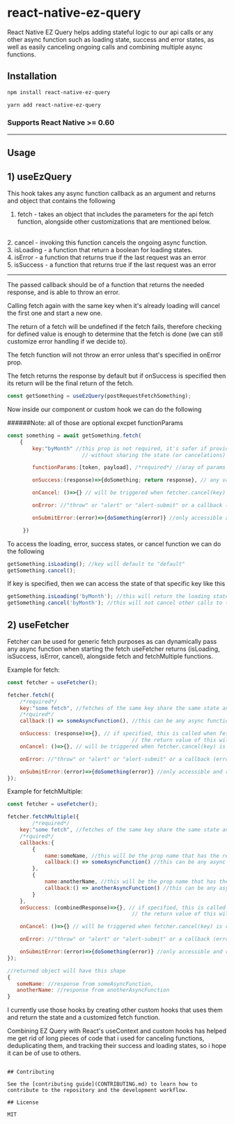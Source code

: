 # react-native-ez-query

React Native EZ Query helps adding stateful logic to our api calls or any other async function such as loading state, success and error states, as well as easily canceling ongoing calls and combining multiple async functions.

## Installation

```sh
npm install react-native-ez-query
```

```sh
yarn add react-native-ez-query
```

### Supports React Native >= 0.60

---

## Usage

## 1) useEzQuery

This hook takes any async function callback as an argument and returns and object that contains the following

1. fetch - takes an object that includes the parameters for the api fetch function, alongside other customizations that are mentioned below.
<br>
2. cancel - invoking this function cancels the ongoing async function.
<br>
3. isLoading - a function that return a boolean for loading states.
<br>
4. isError - a function that returns true if the last request was an error
<br>
5. isSuccess - a function that returns true if the last request was an error

---

The passed callback should be of a function that returns the needed response, and is able to throw an error.

Calling fetch again with the same key when it's already loading will cancel the first one and start a new one.

The return of a fetch will be undefined if the fetch fails, therefore checking for defined value is enough to determine that the fetch is done (we can still customize error handling if we decide to).

The fetch function will not throw an error unless that's specified in onError prop.

The fetch returns the response by default but if onSuccess is specified then its return will be the final return of the fetch.

```javascript
const getSomething = useEzQuery(postRequestFetchSomething);
```

Now inside our component or custom hook we can do the following

######Note: all of those are optional excpet functionParams

```javascript
const something = await getSomething.fetch(
    {
        key:"byMonth" //this prop is not required, it's safer if provided as it allows to use the same query with different params
                        // without sharing the state (or cancelations) between diffrent fetches that use the same async function

        functionParams:[token, payload], /*required*/ //aray of params that will be passed to the function [] if none

        onSuccess:(response)=>{doSomething; return response}, // any value returned here will be the return of the entire fetch

        onCancel: ()=>{} // will be triggered when fetcher.cancel(key) is called

        onError: //"throw" or "alert" or "alert-submit" or a callback (error)=>{doSomething(error)}, error object will be the error thrown by the first fetch that fails

        onSubmitError:(error)=>{doSomething(error)} //only accessible and required if onError is set to "alert-submit"

     })
```

To access the loading, error, success states, or cancel function we can do the following

```javascript
getSomething.isLoading(); //key will default to "default"
getSomething.cancel();
```

If key is specified, then we can access the state of that specific key like this

```javascript
getSomething.isLoading('byMonth'); //this will return the loading state of the fetch that has this specific key
getSomething.cancel('byMonth'); //this will not cancel other calls to the same api that have no key or different key
```

## 2) useFetcher

Fetcher can be used for generic fetch purposes as can dynamically pass any async function when starting the fetch
useFetcher returns (isLoading, isSuccess, isError, cancel), alongside fetch and fetchMultiple functions.

Example for fetch:

```javascript
const fetcher = useFetcher();
```

```javascript
fetcher.fetch({
    /*required*/
    key:"some fetch", //fetches of the same key share the same state and cancel function
    /*rquired*/
    callback:() => someAsyncFunction(), //this can be any async function

    onSuccess: (response)=>{}, // if specified, this is called when fetch is done
                                        // the return value of this will be the final returned value
    onCancel: ()=>{}, // will be triggered when fetcher.cancel(key) is called

    onError: //"throw" or "alert" or "alert-submit" or a callback (error)=>{doSomething(error)}, error object will be the error thrown by the first fetch that fails

    onSubmitError:(error)=>{doSomething(error)} //only accessible and required if onError is set to "alert-submit"
});

```

Example for fetchMultiple:

```javascript
const fetcher = useFetcher();
```

```javascript
fetcher.fetchMultiple({
        /*required*/
    key:"some fetch", //fetches of the same key share the same state and cancel function
    /*rquired*/
    callbacks:{
        {
            name:someName, //this will be the prop name that has the retured value in the combined response object
            callback:() => someAsyncFunction() //this can be any async function
        },
        {
            name:anotherName, //this will be the prop name that has the retured value in the combined response object
            callback:() => anotherAsyncFunction() //this can be any async function
        }
    },
    onSuccess: (combinedResponse)=>{}, // if specified, this is called when all fetches are done
                                        // the return value of this will be the final returned value

    onCancel: ()=>{} // will be triggered when fetcher.cancel(key) is called

    onError: //"throw" or "alert" or "alert-submit" or a callback (error)=>{doSomething(error)}, error object will be the error thrown by the first fetch that fails

    onSubmitError:(error)=>{doSomething(error)} //only accessible and required if onError is set to "alert-submit"
});

//returned object will have this shape
{
   someName: //response from someAsyncFunction,
   anotherName: //response from anotherAsyncFunction
}
```

I currently use those hooks by creating other custom hooks that uses them and return the state and a customized fetch function.

Combining EZ Query with React's useContext and custom hooks has helped me get rid of long pieces of code that i used for
canceling functions, deduplicating them, and tracking their success and loading states, so i hope it can be of use to others.

```

## Contributing

See the [contributing guide](CONTRIBUTING.md) to learn how to contribute to the repository and the development workflow.

## License

MIT
```
